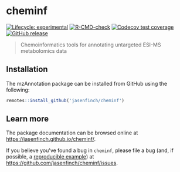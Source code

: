 # cheminf

<!-- badges: start -->
[![Lifecycle: experimental](https://img.shields.io/badge/lifecycle-experimental-orange.svg)](https://lifecycle.r-lib.org/articles/stages.html#experimental)
[![R-CMD-check](https://github.com/jasenfinch/cheminf/actions/workflows/R-CMD-check.yaml/badge.svg)](https://github.com/jasenfinch/cheminf/actions/workflows/R-CMD-check.yaml)
[![Codecov test coverage](https://codecov.io/gh/jasenfinch/cheminf/branch/main/graph/badge.svg)](https://app.codecov.io/gh/jasenfinch/cheminf?branch=main)
[![GitHub release](https://img.shields.io/github/release/jasenfinch/cheminf.svg)](https://GitHub.com/jasenfinch/cheminf/releases/)
<!-- badges: end -->

> Chemoinformatics tools for annotating untargeted ESI-MS metabolomics data

## Installation

The mzAnnotation package can be installed from GitHub using the following:

``` r
remotes::install_github('jasenfinch/cheminf')
```

## Learn more

The package documentation can be browsed online at <https://jasenfinch.github.io/cheminf/>. 

If you believe you've found a bug in `cheminf`, please file a bug (and, if
possible, a [reproducible example](https://reprex.tidyverse.org)) at
<https://github.com/jasenfinch/cheminf/issues>.
